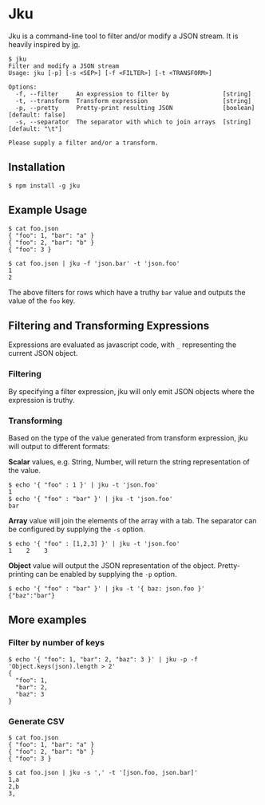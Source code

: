 # Jku

Jku is a command-line tool to filter and/or modify a JSON stream. It
is heavily inspired by [jq](http://stedolan.github.com/jq/).

    $ jku
    Filter and modify a JSON stream
    Usage: jku [-p] [-s <SEP>] [-f <FILTER>] [-t <TRANSFORM>]
     
    Options:
      -f, --filter     An expression to filter by               [string]
      -t, --transform  Transform expression                     [string]
      -p, --pretty     Pretty-print resulting JSON              [boolean]  [default: false]
      -s, --separator  The separator with which to join arrays  [string]  [default: "\t"]
     
    Please supply a filter and/or a transform.

## Installation

    $ npm install -g jku

## Example Usage

    $ cat foo.json
    { "foo": 1, "bar": "a" }
    { "foo": 2, "bar": "b" }
    { "foo": 3 }

    $ cat foo.json | jku -f 'json.bar' -t 'json.foo'
    1
    2

The above filters for rows which have a truthy `bar` value and outputs
the value of the `foo` key.

## Filtering and Transforming Expressions

Expressions are evaluated as javascript code, with `_` representing the current JSON object.

### Filtering

By specifying a filter expression, jku will only emit JSON objects
where the expression is truthy.

### Transforming

Based on the type of the value generated from transform expression,
jku will output to different formats:

**Scalar** values, e.g. String, Number, will return the string
  representation of the value.

    $ echo '{ "foo" : 1 }' | jku -t 'json.foo'
    1
    $ echo '{ "foo" : "bar" }' | jku -t 'json.foo'
    bar


**Array** value will join the elements of the array with a tab. The
  separator can be configured by supplying the `-s` option.

    $ echo '{ "foo" : [1,2,3] }' | jku -t 'json.foo'
    1    2    3
    
**Object** value will output the JSON representation of the object.
  Pretty-printing can be enabled by supplying the `-p` option.

    $ echo '{ "foo" : "bar" }' | jku -t '{ baz: json.foo }'
    {"baz":"bar"}

## More examples

### Filter by number of keys

    $ echo '{ "foo": 1, "bar": 2, "baz": 3 }' | jku -p -f 'Object.keys(json).length > 2'
    {
      "foo": 1,
      "bar": 2,
      "baz": 3
    }

### Generate CSV

    $ cat foo.json
    { "foo": 1, "bar": "a" }
    { "foo": 2, "bar": "b" }
    { "foo": 3 }

    $ cat foo.json | jku -s ',' -t '[json.foo, json.bar]'
    1,a
    2,b
    3,
